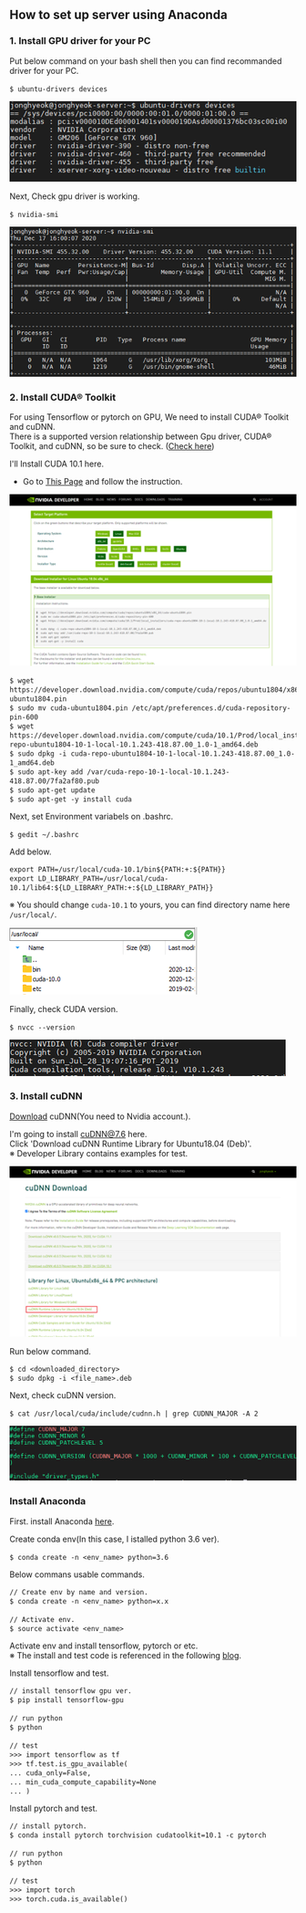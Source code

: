 ## How to set up server using Anaconda  

### 1. Install GPU driver for your PC  

Put below command on your bash shell then you can find recommanded driver for your PC.  

`$ ubuntu-drivers devices`  

![res](https://github.com/hololee/How-to-set-up-deeplearning-server/blob/main/resources/res01.PNG?raw=true)  

Next, Check gpu driver is working.  

`$ nvidia-smi`  
  
![res](https://github.com/hololee/How-to-set-up-deeplearning-server/blob/main/resources/res02.PNG?raw=true)  

### 2. Install CUDA® Toolkit  
  
For using Tensorflow or pytorch on GPU, We need to install CUDA® Toolkit and cuDNN.  
There is a supported version relationship between Gpu driver, CUDA® Toolkit, and cuDNN, so be sure to check. ([Check here](https://www.tensorflow.org/install/gpu))  

I'll Install CUDA 10.1 here.  

- Go to [This Page](https://developer.nvidia.com/cuda-toolkit-archive) and follow the instruction.  
  
![res](https://github.com/hololee/How-to-set-up-deeplearning-server/blob/main/resources/res03.PNG?raw=true)  

~~~
$ wget https://developer.download.nvidia.com/compute/cuda/repos/ubuntu1804/x86_64/cuda-ubuntu1804.pin
$ sudo mv cuda-ubuntu1804.pin /etc/apt/preferences.d/cuda-repository-pin-600
$ wget https://developer.download.nvidia.com/compute/cuda/10.1/Prod/local_installers/cuda-repo-ubuntu1804-10-1-local-10.1.243-418.87.00_1.0-1_amd64.deb
$ sudo dpkg -i cuda-repo-ubuntu1804-10-1-local-10.1.243-418.87.00_1.0-1_amd64.deb
$ sudo apt-key add /var/cuda-repo-10-1-local-10.1.243-418.87.00/7fa2af80.pub
$ sudo apt-get update
$ sudo apt-get -y install cuda
~~~  

Next, set Environment variabels on .bashrc.  

`$ gedit ~/.bashrc`  

Add below.  

~~~
export PATH=/usr/local/cuda-10.1/bin${PATH:+:${PATH}}
export LD_LIBRARY_PATH=/usr/local/cuda-10.1/lib64:${LD_LIBRARY_PATH:+:${LD_LIBRARY_PATH}}
~~~  

※ You should change `cuda-10.1` to yours, you can find directory name here `/usr/local/`.  

![res](https://github.com/hololee/How-to-set-up-deeplearning-server/blob/main/resources/res04.PNG?raw=true)  

Finally, check CUDA version.  

`$ nvcc --version`  

![res](https://github.com/hololee/How-to-set-up-deeplearning-server/blob/main/resources/res03-1.PNG?raw=true)  

### 3. Install cuDNN  

[Download](https://developer.nvidia.com/cudnn) cuDNN(You need to Nvidia account.).  
  
I'm going to install cuDNN@7.6 here.  
Click 'Download cuDNN Runtime Library for Ubuntu18.04 (Deb)'.  
※ Developer Library contains examples for test.  

![res](https://github.com/hololee/How-to-set-up-deeplearning-server/blob/main/resources/res05.PNG?raw=true)  
  
Run below command.  

~~~
$ cd <downloaded_directory>  
$ sudo dpkg -i <file_name>.deb  
~~~

Next, check cuDNN version.  

`$ cat /usr/local/cuda/include/cudnn.h | grep CUDNN_MAJOR -A 2`  

![res](https://github.com/hololee/How-to-set-up-deeplearning-server/blob/main/resources/res05-1.PNG?raw=true)  

### Install Anaconda  

First. install Anaconda [here](https://www.anaconda.com/products/individual#download-section).  

Create conda env(In this case, I istalled python 3.6 ver).  

`$ conda create -n <env_name> python=3.6`  

Below commans usable commands.  

~~~
// Create env by name and version.  
$ conda create -n <env_name> python=x.x  

// Activate env. 
$ source activate <env_name>  
~~~  

Activate env and install tensorflow, pytorch or etc.  
※ The install and test code is referenced in the following [blog](https://teddylee777.github.io/linux/%EB%94%A5%EB%9F%AC%EB%8B%9D-PC%EC%97%90-ubuntu%EC%99%80-CUDA-GPU%EB%9D%BC%EC%9D%B4%EB%B8%8C%EB%9F%AC%EB%A6%AC-%EC%84%A4%EC%B9%98%ED%95%98%EA%B8%B0).  

Install tensorflow and test.  

~~~
// install tensorflow gpu ver.     
$ pip install tensorflow-gpu  

// run python  
$ python  

// test  
>>> import tensorflow as tf  
>>> tf.test.is_gpu_available(  
... cuda_only=False,  
... min_cuda_compute_capability=None  
... )  
~~~  

Install pytorch and test.  

~~~  
// install pytorch.  
$ conda install pytorch torchvision cudatoolkit=10.1 -c pytorch  

// run python  
$ python  

// test  
>>> import torch  
>>> torch.cuda.is_available()  
~~~


































